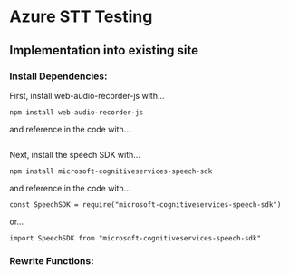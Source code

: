 # Azure STT Testing

## Implementation into existing site

### Install Dependencies:

First, install web-audio-recorder-js with...

```
npm install web-audio-recorder-js
```

and reference in the code with...

```

```

Next, install the speech SDK with...

```
npm install microsoft-cognitiveservices-speech-sdk
```

and reference in the code with...

```
const SpeechSDK = require("microsoft-cognitiveservices-speech-sdk")
```

or...

```
import SpeechSDK from "microsoft-cognitiveservices-speech-sdk"
```

### Rewrite Functions:
